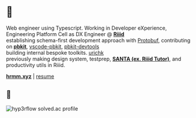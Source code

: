 # :sushi: 
Web engineer using Typescript. Working in Developer eXperience, Engineering Platform Cell as DX Engineer @ **[Riiid](https://www.riiid.co/en/main)**  
establishing schema-first development approach with [Protobuf](https://developers.google.com/protocol-buffers), contributing on **[pbkit](https://github.com/pbkit/pbkit)**, [vscode-pbkit](https://github.com/pbkit/vscode-pbkit), [pbkit-devtools](https://github.com/pbkit/pbkit-devtools)  
building internal bespoke toolkits. [urichk](https://github.com/riiid/urichk)  
previously making design system, testprep, **[SANTA (ex. Riiid Tutor)](https://aitutor.riiid.co)**, and productivity utils in Riiid.  

**[hrmm.xyz](https://hrmm.xyz)** | [resume](https://github.com/hyp3rflow/resume)
## :eyes:
![hyp3rflow solved.ac profile](https://github-readme-solvedac.hyp3rflow.vercel.app/api/?handle=hyperflow)
